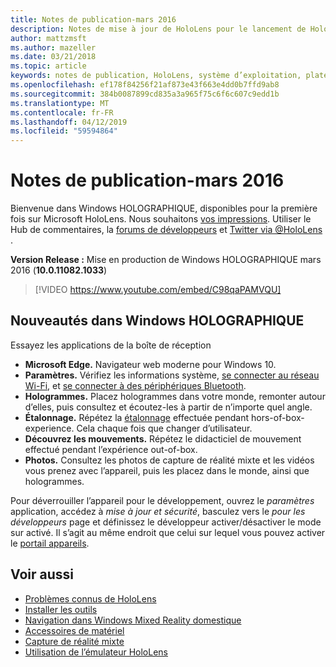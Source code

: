 ```yaml
---
title: Notes de publication-mars 2016
description: Notes de mise à jour de HoloLens pour le lancement de HoloLens et Windows HOLOGRAPHIQUE.
author: mattzmsft
ms.author: mazeller
ms.date: 03/21/2018
ms.topic: article
keywords: notes de publication, HoloLens, système d’exploitation, plate-forme, fonctionnalités, build, lancement
ms.openlocfilehash: ef178f84256f21af873e43f663e4dd0b7ffd9ab8
ms.sourcegitcommit: 384b0087899cd835a3a965f75c6f6c607c9edd1b
ms.translationtype: MT
ms.contentlocale: fr-FR
ms.lasthandoff: 04/12/2019
ms.locfileid: "59594864"
---
```

# <a name="release-notes---march-2016"></a>Notes de publication-mars 2016

Bienvenue dans Windows HOLOGRAPHIQUE, disponibles pour la première fois sur Microsoft HoloLens. Nous souhaitons [vos impressions](give-us-feedback.md). Utiliser le Hub de commentaires, la [forums de développeurs](https://forums.hololens.com) et [Twitter via @HoloLens ](https://twitter.com/hololens).

**Version Release :** Mise en production de Windows HOLOGRAPHIQUE mars 2016 (**10.0.11082.1033**)

>[!VIDEO https://www.youtube.com/embed/C98qaPAMVQU]

## <a name="whats-in-windows-holographic"></a>Nouveautés dans Windows HOLOGRAPHIQUE

Essayez les applications de la boîte de réception
* **Microsoft Edge.** Navigateur web moderne pour Windows 10.
* **Paramètres.** Vérifiez les informations système, [se connecter au réseau Wi-Fi](connecting-to-wi-fi-on-hololens.md), et [se connecter à des périphériques Bluetooth](hardware-accessories.md).
* **Hologrammes.** Placez hologrammes dans votre monde, remonter autour d’elles, puis consultez et écoutez-les à partir de n’importe quel angle.
* **Étalonnage.** Répétez la [étalonnage](calibration.md) effectuée pendant hors-of-box-experience. Cela chaque fois que changer d’utilisateur.
* **Découvrez les mouvements.** Répétez le didacticiel de mouvement effectué pendant l’expérience out-of-box.
* **Photos.** Consultez les photos de capture de réalité mixte et les vidéos vous prenez avec l’appareil, puis les placez dans le monde, ainsi que hologrammes.

Pour déverrouiller l’appareil pour le développement, ouvrez le *paramètres* application, accédez à *mise à jour et sécurité*, basculez vers le *pour les développeurs* page et définissez le développeur activer/désactiver le mode sur activé. Il s’agit au même endroit que celui sur lequel vous pouvez activer le [portail appareils](using-the-windows-device-portal.md).

## <a name="see-also"></a>Voir aussi
* [Problèmes connus de HoloLens](hololens-known-issues.md)
* [Installer les outils](install-the-tools.md)
* [Navigation dans Windows Mixed Reality domestique](navigating-the-windows-mixed-reality-home.md)
* [Accessoires de matériel](hardware-accessories.md)
* [Capture de réalité mixte](mixed-reality-capture.md)
* [Utilisation de l’émulateur HoloLens](using-the-hololens-emulator.md)
